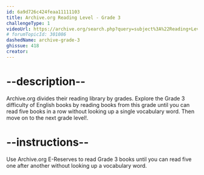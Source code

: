 ```yaml
---
id: 6a9d726c424feaa11111103
title: Archive.org Reading Level - Grade 3
challengeType: 1
videoUrl: https://archive.org/search.php?query=subject%3A%22Reading+Level-Grade+3%22
# forumTopicId: 301086
dashedName: archive-grade-3
ghissue: 418
creator: 
---
```


# --description--

Archive.org divides their reading library by grades. Explore the Grade 3 difficulty of English books by reading books from this grade until you can read five books in a row without looking up a single vocabulary word. Then move on to the next grade level!.

# --instructions--

Use Archive.org E-Reserves to read Grade 3 books until you can read five one after another without looking up a vocabulary word. 